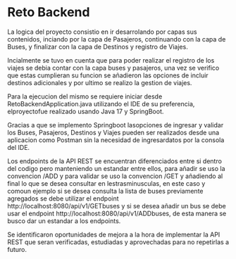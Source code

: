 # Reto Backend



La logica del proyecto consistio en ir desarrolando por capas sus contenidos, inciando por la capa de Pasajeros, continuando con la capa de Buses, y finalizar con la capa de Destinos y registro de Viajes.

Incialmente se tuvo en cuenta que para poder realizar el registro de los viajes se debia contar con la capa buses y pasajeros, una vez se verifico que estas cumplieran su funcion se añadieron las opciones de incluir destinos adicionales y por ultimo se realizo la gestion de viajes.

Para la ejecucion del mismo se requiere iniciar desde RetoBackendApplication.java utilizando el IDE de su preferencia, elproyectofue realizado usando Java 17 y SpringBoot.


Gracias a que se implemento Springboot lasopciones de ingresar y validar los Buses, Pasajeros, Destinos y Viajes pueden ser realizados desde una aplicacion como Postman sin la necesidad de ingresardatos por la consola del IDE.

Los endpoints de la API REST se encuentran diferenciados entre si dentro del codigo pero manteniendo un estandar entre ellos, para añadir se uso la convencion /ADD y para validar se uso la convencion /GET y añadiendo al final lo que se desea consultar en lestrasminusculas, en este caso y comoun ejemplo si se desea consulta la lista de buses previamente agregados se debe utilizar el endpoint http://localhost:8080/api/v1/GETbuses y si se desea añadir un bus se debe usar el endpoint http://localhost:8080/api/v1/ADDbuses, de esta manera se busco dar un estandar a los endpoints.



Se identificaron oportunidades de mejora a la hora de implementar la API REST que seran verificadas, estudiadas y aprovechadas para no repetirlas a futuro.




